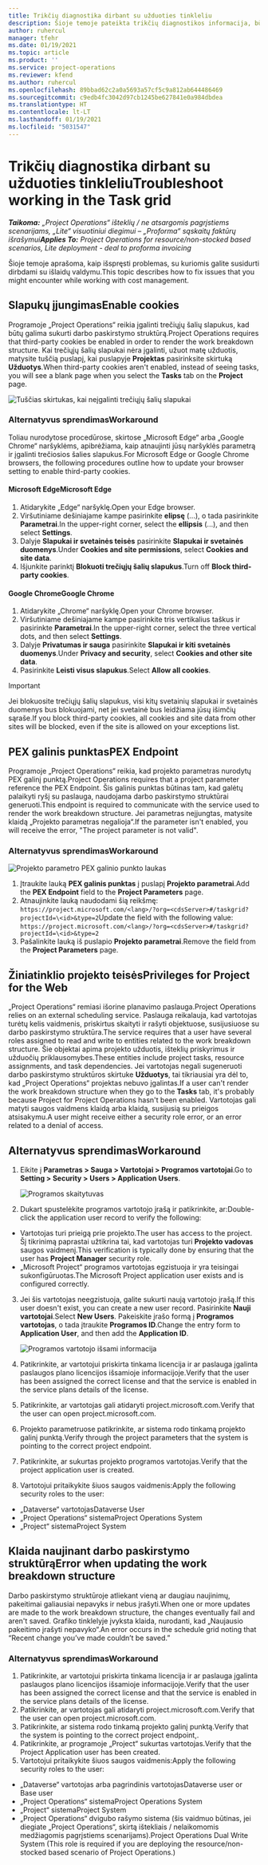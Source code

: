 ```yaml
---
title: Trikčių diagnostika dirbant su užduoties tinkleliu
description: Šioje temoje pateikta trikčių diagnostikos informacija, būtina dirbant su užduočių tinkleliu.
author: ruhercul
manager: tfehr
ms.date: 01/19/2021
ms.topic: article
ms.product: ''
ms.service: project-operations
ms.reviewer: kfend
ms.author: ruhercul
ms.openlocfilehash: 89bbad62c2a0a5693a57cf5c9a812ab644486469
ms.sourcegitcommit: c9edb4fc3042d97cb1245be627841e0a984dbdea
ms.translationtype: HT
ms.contentlocale: lt-LT
ms.lasthandoff: 01/19/2021
ms.locfileid: "5031547"
---
```

# <a name="troubleshoot-working-in-the-task-grid"></a><span data-ttu-id="d837e-103">Trikčių diagnostika dirbant su užduoties tinkleliu</span><span class="sxs-lookup"><span data-stu-id="d837e-103">Troubleshoot working in the Task grid</span></span> 

<span data-ttu-id="d837e-104">_**Taikoma:** „Project Operations“ išteklių / ne atsargomis pagrįstiems scenarijams, „Lite“ visuotiniui diegimui – „Proforma“ sąskaitų faktūrų išrašymui_</span><span class="sxs-lookup"><span data-stu-id="d837e-104">_**Applies To:** Project Operations for resource/non-stocked based scenarios, Lite deployment - deal to proforma invoicing_</span></span>

<span data-ttu-id="d837e-105">Šioje temoje aprašoma, kaip išspręsti problemas, su kuriomis galite susidurti dirbdami su išlaidų valdymu.</span><span class="sxs-lookup"><span data-stu-id="d837e-105">This topic describes how to fix issues that you might encounter while working with cost management.</span></span>

## <a name="enable-cookies"></a><span data-ttu-id="d837e-106">Slapukų įjungimas</span><span class="sxs-lookup"><span data-stu-id="d837e-106">Enable cookies</span></span>

<span data-ttu-id="d837e-107">Programoje „Project Operations“ reikia įgalinti trečiųjų šalių slapukus, kad būtų galima sukurti darbo paskirstymo struktūrą.</span><span class="sxs-lookup"><span data-stu-id="d837e-107">Project Operations requires that third-party cookies be enabled in order to render the work breakdown structure.</span></span> <span data-ttu-id="d837e-108">Kai trečiųjų šalių slapukai nėra įgalinti, užuot matę užduotis, matysite tuščią puslapį, kai puslapyje **Projektas** pasirinksite skirtuką **Užduotys**.</span><span class="sxs-lookup"><span data-stu-id="d837e-108">When third-party cookies aren't enabled, instead of seeing tasks, you will see a blank page when you select the **Tasks** tab on the **Project** page.</span></span>

![Tuščias skirtukas, kai neįgalinti trečiųjų šalių slapukai](media/blankschedule.png)


### <a name="workaround"></a><span data-ttu-id="d837e-110">Alternatyvus sprendimas</span><span class="sxs-lookup"><span data-stu-id="d837e-110">Workaround</span></span>
<span data-ttu-id="d837e-111">Toliau nurodytose procedūrose, skirtose „Microsoft Edge“ arba „Google Chrome“ naršyklėms, apibrėžiama, kaip atnaujinti jūsų naršyklės parametrą ir įgalinti trečiosios šalies slapukus.</span><span class="sxs-lookup"><span data-stu-id="d837e-111">For Microsoft Edge or Google Chrome browsers, the following procedures outline how to update your browser setting to enable third-party cookies.</span></span>

#### <a name="microsoft-edge"></a><span data-ttu-id="d837e-112">Microsoft Edge</span><span class="sxs-lookup"><span data-stu-id="d837e-112">Microsoft Edge</span></span>

1. <span data-ttu-id="d837e-113">Atidarykite „Edge“ naršyklę.</span><span class="sxs-lookup"><span data-stu-id="d837e-113">Open your Edge browser.</span></span>
2. <span data-ttu-id="d837e-114">Viršutiniame dešiniajame kampe pasirinkite **elipsę** (...), o tada pasirinkite **Parametrai**.</span><span class="sxs-lookup"><span data-stu-id="d837e-114">In the upper-right corner, select the **ellipsis** (...), and then select **Settings**.</span></span>
3. <span data-ttu-id="d837e-115">Dalyje **Slapukai ir svetainės teisės** pasirinkite **Slapukai ir svetainės duomenys**.</span><span class="sxs-lookup"><span data-stu-id="d837e-115">Under **Cookies and site permissions**, select **Cookies and site data**.</span></span>
4. <span data-ttu-id="d837e-116">Išjunkite parinktį **Blokuoti trečiųjų šalių slapukus**.</span><span class="sxs-lookup"><span data-stu-id="d837e-116">Turn off **Block third-party cookies**.</span></span>

#### <a name="google-chrome"></a><span data-ttu-id="d837e-117">Google Chrome</span><span class="sxs-lookup"><span data-stu-id="d837e-117">Google Chrome</span></span>

1. <span data-ttu-id="d837e-118">Atidarykite „Chrome“ naršyklę.</span><span class="sxs-lookup"><span data-stu-id="d837e-118">Open your Chrome browser.</span></span>
2. <span data-ttu-id="d837e-119">Viršutiniame dešiniajame kampe pasirinkite tris vertikalius taškus ir pasirinkte **Parametrai**.</span><span class="sxs-lookup"><span data-stu-id="d837e-119">In the upper-right corner, select the three vertical dots, and then select **Settings**.</span></span>
3. <span data-ttu-id="d837e-120">Dalyje **Privatumas ir sauga** pasirinkite **Slapukai ir kiti svetainės duomenys**.</span><span class="sxs-lookup"><span data-stu-id="d837e-120">Under **Privacy and security**, select **Cookies and other site data**.</span></span>
4. <span data-ttu-id="d837e-121">Pasirinkite **Leisti visus slapukus**.</span><span class="sxs-lookup"><span data-stu-id="d837e-121">Select **Allow all cookies**.</span></span>

> [!IMPORTANT]
> <span data-ttu-id="d837e-122">Jei blokuosite trečiųjų šalių slapukus, visi kitų svetainių slapukai ir svetainės duomenys bus blokuojami, net jei svetainė bus leidžiama jūsų išimčių sąraše.</span><span class="sxs-lookup"><span data-stu-id="d837e-122">If you block third-party cookies, all cookies and site data from other sites will be blocked, even if the site is allowed on your exceptions list.</span></span>

## <a name="pex-endpoint"></a><span data-ttu-id="d837e-123">PEX galinis punktas</span><span class="sxs-lookup"><span data-stu-id="d837e-123">PEX Endpoint</span></span>

<span data-ttu-id="d837e-124">Programoje „Project Operations“ reikia, kad projekto parametras nurodytų PEX galinį punktą.</span><span class="sxs-lookup"><span data-stu-id="d837e-124">Project Operations requires that a project parameter reference the PEX Endpoint.</span></span> <span data-ttu-id="d837e-125">Šis galinis punktas būtinas tam, kad galėtų palaikyti ryšį su paslauga, naudojama darbo paskirstymo struktūrai generuoti.</span><span class="sxs-lookup"><span data-stu-id="d837e-125">This endpoint is required to communicate with the service used to render the work breakdown structure.</span></span> <span data-ttu-id="d837e-126">Jei parametras neįjungtas, matysite klaidą „Projekto parametras negalioja“.</span><span class="sxs-lookup"><span data-stu-id="d837e-126">If the parameter isn't enabled, you will receive the error, "The project parameter is not valid".</span></span> 

### <a name="workaround"></a><span data-ttu-id="d837e-127">Alternatyvus sprendimas</span><span class="sxs-lookup"><span data-stu-id="d837e-127">Workaround</span></span>
 ![Projekto parametro PEX galinio punkto laukas](media/projectparameter.png)

1. <span data-ttu-id="d837e-129">Įtraukite lauką **PEX galinis punktas** į puslapį **Projekto parametrai**.</span><span class="sxs-lookup"><span data-stu-id="d837e-129">Add the **PEX Endpoint** field to the **Project Parameters** page.</span></span>
2. <span data-ttu-id="d837e-130">Atnaujinkite lauką naudodami šią reikšmę: `https://project.microsoft.com/<lang>/?org=<cdsServer>#/taskgrid?projectId=\<id>&type=2`</span><span class="sxs-lookup"><span data-stu-id="d837e-130">Update the field with the following value: `https://project.microsoft.com/<lang>/?org=<cdsServer>#/taskgrid?projectId=\<id>&type=2`</span></span>
3. <span data-ttu-id="d837e-131">Pašalinkite lauką iš puslapio **Projekto parametrai**.</span><span class="sxs-lookup"><span data-stu-id="d837e-131">Remove the field from the **Project Parameters** page.</span></span>

## <a name="privileges-for-project-for-the-web"></a><span data-ttu-id="d837e-132">Žiniatinklio projekto teisės</span><span class="sxs-lookup"><span data-stu-id="d837e-132">Privileges for Project for the Web</span></span>

<span data-ttu-id="d837e-133">„Project Operations“ remiasi išorine planavimo paslauga.</span><span class="sxs-lookup"><span data-stu-id="d837e-133">Project Operations relies on an external scheduling service.</span></span> <span data-ttu-id="d837e-134">Paslauga reikalauja, kad vartotojas turėtų kelis vaidmenis, priskirtus skaityti ir rašyti objektuose, susijusiuose su darbo paskirstymo struktūra.</span><span class="sxs-lookup"><span data-stu-id="d837e-134">The service requires that a user have several roles assigned to read and write to entities related to the work breakdown structure.</span></span> <span data-ttu-id="d837e-135">Šie objektai apima projekto užduotis, išteklių priskyrimus ir užduočių priklausomybes.</span><span class="sxs-lookup"><span data-stu-id="d837e-135">These entities include project tasks, resource assignments, and task dependencies.</span></span> <span data-ttu-id="d837e-136">Jei vartotojas negali sugeneruoti darbo paskirstymo struktūros skirtuke **Užduotys**, tai tikriausiai yra dėl to, kad „Project Operations“ projektas nebuvo įgalintas.</span><span class="sxs-lookup"><span data-stu-id="d837e-136">If a user can't render the work breakdown structure when they go to the **Tasks** tab, it's probably because Project for Project Operations hasn't been enabled.</span></span> <span data-ttu-id="d837e-137">Vartotojas gali matyti saugos vaidmens klaidą arba klaidą, susijusią su prieigos atsisakymu.</span><span class="sxs-lookup"><span data-stu-id="d837e-137">A user might receive either a security role error, or an error related to a denial of access.</span></span>


## <a name="workaround"></a><span data-ttu-id="d837e-138">Alternatyvus sprendimas</span><span class="sxs-lookup"><span data-stu-id="d837e-138">Workaround</span></span>

1. <span data-ttu-id="d837e-139">Eikite į **Parametras > Sauga > Vartotojai > Programos vartotojai**.</span><span class="sxs-lookup"><span data-stu-id="d837e-139">Go to **Setting > Security > Users > Application Users**.</span></span>  

   ![Programos skaitytuvas](media/applicationuser.jpg)
   
2. <span data-ttu-id="d837e-141">Dukart spustelėkite programos vartotojo įrašą ir patikrinkite, ar:</span><span class="sxs-lookup"><span data-stu-id="d837e-141">Double-click the application user record to verify the following:</span></span>

 - <span data-ttu-id="d837e-142">Vartotojas turi prieigą prie projekto.</span><span class="sxs-lookup"><span data-stu-id="d837e-142">The user has access to the project.</span></span> <span data-ttu-id="d837e-143">Šį tikrinimą paprastai užtikrina tai, kad vartotojas turi **Projekto vadovas** saugos vaidmenį.</span><span class="sxs-lookup"><span data-stu-id="d837e-143">This verification is typically done by ensuring that the user has **Project Manager** security role.</span></span>
 - <span data-ttu-id="d837e-144">„Microsoft Project“ programos vartotojas egzistuoja ir yra teisingai sukonfigūruotas.</span><span class="sxs-lookup"><span data-stu-id="d837e-144">The Microsoft Project application user exists and is configured correctly.</span></span>
 
3. <span data-ttu-id="d837e-145">Jei šis vartotojas neegzistuoja, galite sukurti naują vartotojo įrašą.</span><span class="sxs-lookup"><span data-stu-id="d837e-145">If this user doesn't exist, you can create a new user record.</span></span> <span data-ttu-id="d837e-146">Pasirinkite **Nauji vartotojai**.</span><span class="sxs-lookup"><span data-stu-id="d837e-146">Select **New Users**.</span></span> <span data-ttu-id="d837e-147">Pakeiskite įrašo formą į **Programos vartotojas**, o tada įtraukite **Programos ID**.</span><span class="sxs-lookup"><span data-stu-id="d837e-147">Change the entry form to **Application User**, and then add the **Application ID**.</span></span>

   ![Programos vartotojo išsami informacija](media/applicationuserdetails.jpg)

4. <span data-ttu-id="d837e-149">Patikrinkite, ar vartotojui priskirta tinkama licencija ir ar paslauga įgalinta paslaugos plano licencijos išsamioje informacijoje.</span><span class="sxs-lookup"><span data-stu-id="d837e-149">Verify that the user has been assigned the correct license and that the service is enabled in the service plans details of the license.</span></span>
5. <span data-ttu-id="d837e-150">Patikrinkite, ar vartotojas gali atidaryti project.microsoft.com.</span><span class="sxs-lookup"><span data-stu-id="d837e-150">Verify that the user can open project.microsoft.com.</span></span>
6. <span data-ttu-id="d837e-151">Projekto parametruose patikrinkite, ar sistema rodo tinkamą projekto galinį punktą.</span><span class="sxs-lookup"><span data-stu-id="d837e-151">Verify through the project parameters that the system is pointing to the correct project endpoint.</span></span>
7. <span data-ttu-id="d837e-152">Patikrinkite, ar sukurtas projekto programos vartotojas.</span><span class="sxs-lookup"><span data-stu-id="d837e-152">Verify that the project application user is created.</span></span>
8. <span data-ttu-id="d837e-153">Vartotojui pritaikykite šiuos saugos vaidmenis:</span><span class="sxs-lookup"><span data-stu-id="d837e-153">Apply the following security roles to the user:</span></span>

  - <span data-ttu-id="d837e-154">„Dataverse“ vartotojas</span><span class="sxs-lookup"><span data-stu-id="d837e-154">Dataverse User</span></span>
  - <span data-ttu-id="d837e-155">„Project Operations“ sistema</span><span class="sxs-lookup"><span data-stu-id="d837e-155">Project Operations System</span></span>
  - <span data-ttu-id="d837e-156">„Project“ sistema</span><span class="sxs-lookup"><span data-stu-id="d837e-156">Project System</span></span>

## <a name="error-when-updating-the-work-breakdown-structure"></a><span data-ttu-id="d837e-157">Klaida naujinant darbo paskirstymo struktūrą</span><span class="sxs-lookup"><span data-stu-id="d837e-157">Error when updating the work breakdown structure</span></span>

<span data-ttu-id="d837e-158">Darbo paskirstymo struktūroje atliekant vieną ar daugiau naujinimų, pakeitimai galiausiai nepavyks ir nebus įrašyti.</span><span class="sxs-lookup"><span data-stu-id="d837e-158">When one or more updates are made to the work breakdown structure, the changes eventually fail and aren't saved.</span></span> <span data-ttu-id="d837e-159">Grafiko tinklelyje įvyksta klaida, nurodanti, kad „Naujausio pakeitimo įrašyti nepavyko“.</span><span class="sxs-lookup"><span data-stu-id="d837e-159">An error occurs in the schedule grid noting that “Recent change you’ve made couldn’t be saved.”</span></span>

### <a name="workaround"></a><span data-ttu-id="d837e-160">Alternatyvus sprendimas</span><span class="sxs-lookup"><span data-stu-id="d837e-160">Workaround</span></span>

1. <span data-ttu-id="d837e-161">Patikrinkite, ar vartotojui priskirta tinkama licencija ir ar paslauga įgalinta paslaugos plano licencijos išsamioje informacijoje.</span><span class="sxs-lookup"><span data-stu-id="d837e-161">Verify that the user has been assigned the correct license and that the service is enabled in the service plans details of the license.</span></span>
2. <span data-ttu-id="d837e-162">Patikrinkite, ar vartotojas gali atidaryti project.microsoft.com.</span><span class="sxs-lookup"><span data-stu-id="d837e-162">Verify that the user can open project.microsoft.com.</span></span>
3. <span data-ttu-id="d837e-163">Patikrinkite, ar sistema rodo tinkamą projekto galinį punktą.</span><span class="sxs-lookup"><span data-stu-id="d837e-163">Verify that the system is pointing to the correct project endpoint,.</span></span>
4. <span data-ttu-id="d837e-164">Patikrinkite, ar programoje „Project“ sukurtas vartotojas.</span><span class="sxs-lookup"><span data-stu-id="d837e-164">Verify that the Project Application user has been created.</span></span>
5. <span data-ttu-id="d837e-165">Vartotojui pritaikykite šiuos saugos vaidmenis:</span><span class="sxs-lookup"><span data-stu-id="d837e-165">Apply the following security roles to the user:</span></span>
  
  - <span data-ttu-id="d837e-166">„Dataverse“ vartotojas arba pagrindinis vartotojas</span><span class="sxs-lookup"><span data-stu-id="d837e-166">Dataverse user or Base user</span></span>
  - <span data-ttu-id="d837e-167">„Project Operations“ sistema</span><span class="sxs-lookup"><span data-stu-id="d837e-167">Project Operations System</span></span>
  - <span data-ttu-id="d837e-168">„Project“ sistema</span><span class="sxs-lookup"><span data-stu-id="d837e-168">Project System</span></span>
  - <span data-ttu-id="d837e-169">„Project Operations“ dvigubo rašymo sistema (šis vaidmuo būtinas, jei diegiate „Project Operations“, skirtą ištekliais / nelaikomomis medžiagomis pagrįstiems scenarijams).</span><span class="sxs-lookup"><span data-stu-id="d837e-169">Project Operations Dual Write System (This role is required if you are deploying the resource/non-stocked based scenario of Project Operations.)</span></span>
